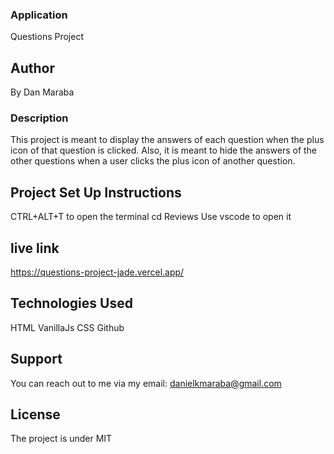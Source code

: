 ###  Application
Questions Project

## Author
By Dan Maraba

### Description
This project is meant to display the answers of each question when the plus icon of that question is clicked. Also, it is meant to hide the answers of the other questions when a user clicks the plus icon of another question.

## Project Set Up Instructions
CTRL+ALT+T to open the terminal
cd Reviews
Use vscode to open it

## live link
https://questions-project-jade.vercel.app/

## Technologies Used
HTML
VanillaJs
CSS
Github

## Support
You can reach out to me via my email: danielkmaraba@gmail.com

## License
The project is under MIT